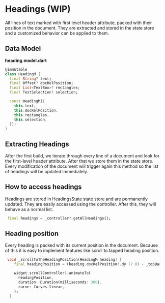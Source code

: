 # Headings (WIP)
All lines of text marked with first level header attribute, packed with their position in the document. They are extracted and stored in the state store and a customized behavior can be applied to them.

## Data Model
**heading.model.dart**
```dart
@immutable
class HeadingM {
  final String? text;
  final Offset? docRelPosition;
  final List<TextBox>? rectangles;
  final TextSelection? selection;

  const HeadingM({
    this.text,
    this.docRelPosition,
    this.rectangles,
    this.selection,
  });
}
```

## Extracting Headings
After the first build, we iterate through every line of a document and look for the first-level header attribute. After that we store them in the state store. Every modification of the document will trigger again this method so the list of headings will be updated immediately.

## How to access headings
Headings are stored in HeadingsState state store and are permanently updated. They are easily accessed using the controller. After this, they will behave as a normal list.

```dart
 final headings = _controller?.getAllHeadings();
```

## Heading position
Every heading is packed with its current position in the document. Because of this it is easy to implement features like scroll to tapped heading position.

```dart
 void _scrollToTheHeadingPosition(HeadingM heading) {
    final headingPosition = (heading.docRelPosition?.dy ?? 0) - _topBarOffset;

    widget.scrollController?.animateTo(
      headingPosition,
      duration: Duration(milliseconds: 300),
      curve: Curves.linear,
    );
  }
```

